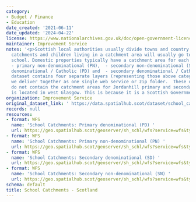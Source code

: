 ```yaml
---
category:
- Budget / Finance
- Education
date_created: '2021-06-11'
date_updated: '2024-04-22'
license: https://www.nationalarchives.gov.uk/doc/open-government-licence/version/3/
maintainer: Improvement Service
notes: '<p>Scottish local authorities usually divide towns and country areas into
  catchments and children living in a catchment area will usually go to the same local
  school. Domestic properties typically have a catchment area for each of their local:
  - primary non-denominational (PN),  - secondary non-denominational (SN),  - primary
  denominational / Catholic (PD) and  - secondary denominational / Catholic (SD) schools.  This
  dataset contains four separate layers (representing those above categories), which
  we deliver together as one single web service or zip folder.  These data layers
  do not contain the catchment areas for Jordanhill primary and secondary school which
  is located in west Glasgow. This is because it is a Scottish Government-funded school.</p>'
organization: Improvement Service
original_dataset_link: ' https://data.spatialhub.scot/dataset/school_catchments-is'
records: null
resources:
- format: WFS
  name: 'School Catchments: Primary denominational (PD) '
  url: https://geo.spatialhub.scot/geoserver/sh_schl/wfs?service=wfs&typeName=sh_schl:pub_schlpd
- format: WFS
  name: 'School Catchments: Primary non-denominational (PN) '
  url: https://geo.spatialhub.scot/geoserver/sh_schl/wfs?service=wfs&typeName=sh_schl:pub_schlpn
- format: WFS
  name: 'School Catchments: Secondary denominational (SD) '
  url: https://geo.spatialhub.scot/geoserver/sh_schl/wfs?service=wfs&typeName=sh_schl:pub_schlsd
- format: WFS
  name: 'School Catchments: Secondary non-denominational (SN) '
  url: https://geo.spatialhub.scot/geoserver/sh_schl/wfs?service=wfs&typeName=sh_schl:pub_schlsn
schema: default
title: School Catchments - Scotland
---
```

